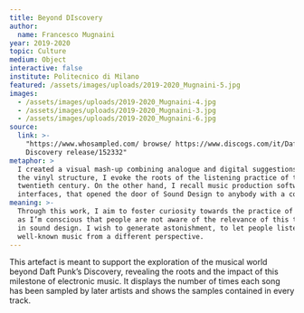 ```yaml
---
title: Beyond DIscovery
author:
  name: Francesco Mugnaini
year: 2019-2020
topic: Culture
medium: Object
interactive: false
institute: Politecnico di Milano
featured: /assets/images/uploads/2019-2020_Mugnaini-5.jpg
images:
  - /assets/images/uploads/2019-2020_Mugnaini-4.jpg
  - /assets/images/uploads/2019-2020_Mugnaini-3.jpg
  - /assets/images/uploads/2019-2020_Mugnaini-6.jpg
source:
  link: >-
    "https://www.whosampled.com/ browse/ https://www.discogs.com/it/Daft-Punk-
    Discovery release/152332"
metaphor: >
  I created a visual mash-up combining analogue and digital suggestions. Through
  the vinyl structure, I evoke the roots of the listening practice of the
  twentieth century. On the other hand, I recall music production software’s
  interfaces, that opened the door of Sound Design to anybody with a computer. 
meaning: >-
  Through this work, I aim to foster curiosity towards the practice of sampling,
  as I’m conscious that people are not aware of the relevance of this technique
  in sound design. I wish to generate astonishment, to let people listen to
  well-known music from a different perspective.
---
```

This artefact is meant to support the exploration of the musical world beyond Daft Punk’s Discovery, revealing the roots and the impact of this milestone of electronic music. It displays the number of times each song has been sampled by later artists and shows the samples contained in every track.